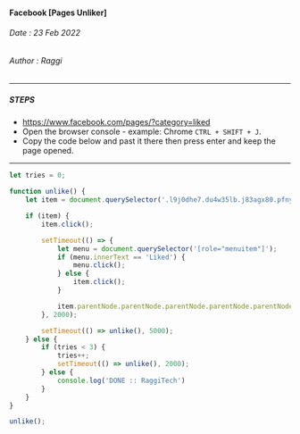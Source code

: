 #### Facebook [Pages Unliker]
###### Date : 23 Feb 2022
###### Author : Raggi
-----
##### STEPS
- https://www.facebook.com/pages/?category=liked
- Open the browser console - example: Chrome `CTRL + SHIFT + J`.
- Copy the code below and past it there then press enter and keep the page opened.
-----
```js
let tries = 0;

function unlike() {
    let item = document.querySelector('.l9j0dhe7.du4w35lb.j83agx80.pfnyh3mw.taijpn5t.bp9cbjyn.owycx6da.btwxx1t3.kt9q3ron.ak7q8e6j.isp2s0ed.ri5dt5u2.rt8b4zig.n8ej3o3l.agehan2d.sk4xxmp2.rq0escxv.tdjehn4e.tv7at329.hv4rvrfc.dati1w0a');

    if (item) {
        item.click();

        setTimeout(() => {
            let menu = document.querySelector('[role="menuitem"]');
            if (menu.innerText == 'Liked') {
                menu.click();
            } else {
                item.click();
            }

            item.parentNode.parentNode.parentNode.parentNode.parentNode.remove();
        }, 2000);

        setTimeout(() => unlike(), 5000);
    } else {
        if (tries < 3) {
            tries++;
            setTimeout(() => unlike(), 2000);
        } else {
            console.log('DONE :: RaggiTech')
        }
    }
}

unlike();
```
